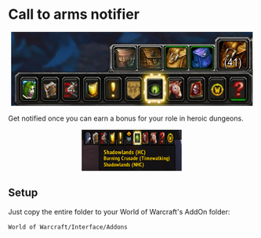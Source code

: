 # Call to arms notifier

<p align="center"><img src="screenshot.png" /></p>

Get notified once you can earn a bonus for your role in heroic dungeons.

<p align="center"><img src="tooltip.png" /></p>

## Setup
Just copy the entire folder to your World of Warcraft's AddOn folder:
```
World of Warcraft/Interface/Addons
```
